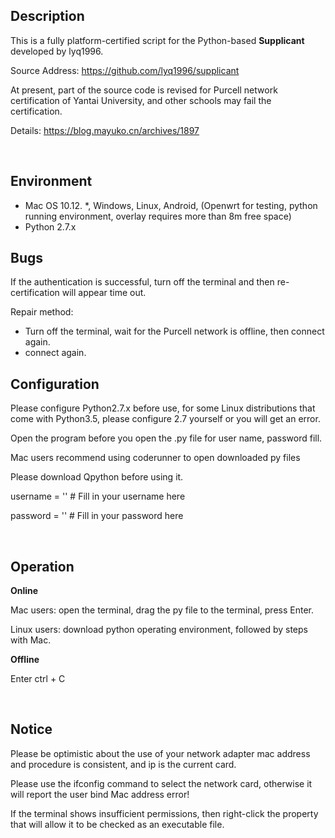 ## Description

This is a fully platform-certified script for the Python-based **Supplicant** developed by lyq1996.

Source Address: https://github.com/lyq1996/supplicant

At present, part of the source code is revised for Purcell network certification of Yantai University, and other schools may fail the certification.

Details: https://blog.mayuko.cn/archives/1897

  

## Environment

- Mac OS 10.12. *, Windows, Linux, Android, (Openwrt for testing, python running environment, overlay requires more than 8m free space)
- Python 2.7.x




## Bugs

If the authentication is successful, turn off the terminal and then re-certification will appear time out.

Repair method:

- Turn off the terminal, wait for the Purcell network is offline, then connect again.
- connect again.




## Configuration

Please configure Python2.7.x before use, for some Linux distributions that come with Python3.5, please configure 2.7 yourself or you will get an error.

Open the program before you open the .py file for user name, password fill.

Mac users recommend using coderunner to open downloaded py files

Please download Qpython before using it.

username = '' # Fill in your username here

password = '' # Fill in your password here

  

## Operation

**Online** 

Mac users: open the terminal, drag the py file to the terminal, press Enter.

Linux users: download python operating environment, followed by steps with Mac.

**Offline**

Enter ctrl + C

  

## Notice

Please be optimistic about the use of your network adapter mac address and procedure is consistent, and ip is the current card.

Please use the ifconfig command to select the network card, otherwise it will report the user bind Mac address error!

If the terminal shows insufficient permissions, then right-click the property that will allow it to be checked as an executable file.
